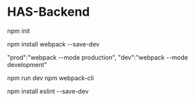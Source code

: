 # HAS-Backend
<!-- Install Webpack -->

npm init
<!-- Install Webpack -->
npm install webpack --save-dev


"prod":"webpack --mode production",
"dev":"webpack --mode development"

npm run dev
npm webpack-cli 

<!-- Install ES Lint -->
npm install eslint --save-dev
